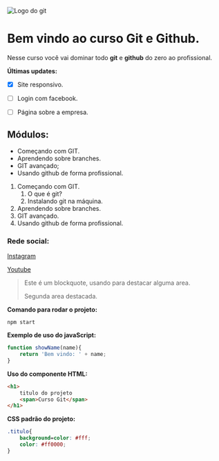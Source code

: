 ![Logo do git](https://sujeitoprogramador.com/wp-content/uploads/2021/04/gitimage.png)
# Bem vindo ao curso Git e Github.
Nesse curso você vai dominar todo **git** e **github** do zero ao profissional.

**Últimas updates:**
- [X] Site responsivo.
- [ ] Login com facebook.
- [ ] Página sobre a empresa.


## Módulos:
* Começando com GIT.
* Aprendendo sobre branches.
* GIT avançado;
* Usando github de forma profissional.

1. Começando com GIT.
    1. O que é git?
    2. Instalando git na máquina.
2. Aprendendo sobre branches.
3. GIT avançado.
4. Usando github de forma profissional.

### Rede social:
[Instagram](https://instagram.com/sujeitoprogramador)

[Youtube](https://youtube.com/c/sujeitoprogramador)

>Este é um blockquote, usando para destacar alguma area.
>
>Segunda area destacada.



**Comando para rodar o projeto:**

```
npm start
```

**Exemplo de uso do javaScript:**
```js
function showName(name){
    return 'Bem vindo: ' + name;
}
```

**Uso do componente HTML:**
```HTML
<h1>
    titulo do projeto
    <span>Curso Git</span>
</h1>
```

**CSS padrão do projeto:**
```CSS
.titulo{
    background=color: #fff;
    color: #ff0000;
}
```